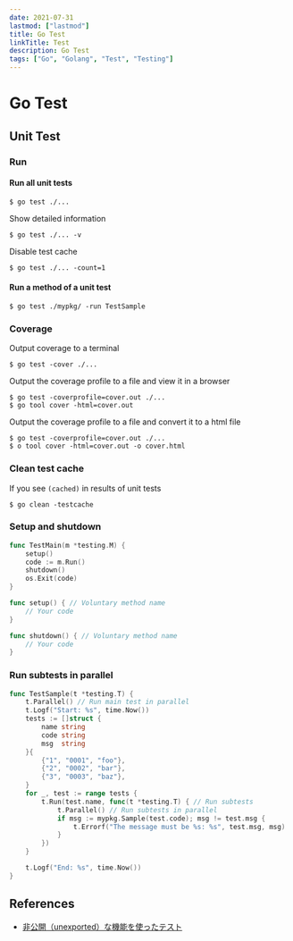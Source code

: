 ```yaml
---
date: 2021-07-31
lastmod: ["lastmod"]
title: Go Test
linkTitle: Test
description: Go Test
tags: ["Go", "Golang", "Test", "Testing"]
---
```


# Go Test

## Unit Test

### Run
#### Run all unit tests
```shell
$ go test ./...
```
Show detailed information
```shell
$ go test ./... -v
```

Disable test cache
```shell
$ go test ./... -count=1
```

#### Run a method of a unit test
```shell
$ go test ./mypkg/ -run TestSample
```

### Coverage

Output coverage to a terminal
```shell
$ go test -cover ./...
```

Output the coverage profile to a file and view it in a browser
```shell
$ go test -coverprofile=cover.out ./...
$ go tool cover -html=cover.out
```

Output the coverage profile to a file and convert it to a html file
```shell
$ go test -coverprofile=cover.out ./...
$ o tool cover -html=cover.out -o cover.html
```

### Clean test cache
If you see `(cached)` in results of unit tests
```shell
$ go clean -testcache
```

### Setup and shutdown
```go
func TestMain(m *testing.M) {
	setup()
	code := m.Run()
	shutdown()
	os.Exit(code)
}

func setup() { // Voluntary method name
	// Your code
}

func shutdown() { // Voluntary method name
	// Your code
}
```

### Run subtests in parallel
```go {hl_lines=[2,14,15],linenostart=1}
func TestSample(t *testing.T) {
	t.Parallel() // Run main test in parallel
	t.Logf("Start: %s", time.Now())
	tests := []struct {
		name string
		code string
		msg  string
	}{
		{"1", "0001", "foo"},
		{"2", "0002", "bar"},
		{"3", "0003", "baz"},
	}
	for _, test := range tests {
		t.Run(test.name, func(t *testing.T) { // Run subtests
			t.Parallel() // Run subtests in parallel
			if msg := mypkg.Sample(test.code); msg != test.msg {
				t.Errorf("The message must be %s: %s", test.msg, msg)
			}
		})
	}

	t.Logf("End: %s", time.Now())
}
```

## References
* [非公開（unexported）な機能を使ったテスト](https://engineering.mercari.com/blog/entry/2018-08-08-080000/)

